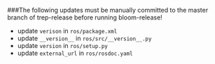 ###The following updates must be manually committed to the master branch of trep-release before running bloom-release!

 * update `verison` in `ros/package.xml`
 * update `__version__` in `ros/src/__version__.py`
 * update `version` in `ros/setup.py`
 * update `external_url` in `ros/rosdoc.yaml`
